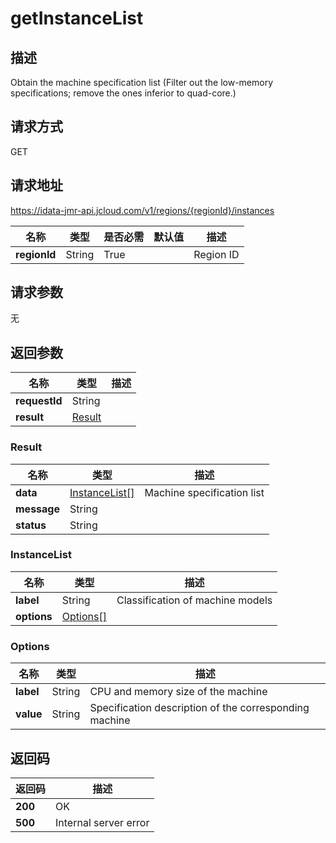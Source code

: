 # getInstanceList


## 描述
Obtain the machine specification list (Filter out the low-memory specifications; remove the ones inferior to quad-core.)

## 请求方式
GET

## 请求地址
https://idata-jmr-api.jcloud.com/v1/regions/{regionId}/instances

|名称|类型|是否必需|默认值|描述|
|---|---|---|---|---|
|**regionId**|String|True||Region ID|

## 请求参数
无


## 返回参数
|名称|类型|描述|
|---|---|---|
|**requestId**|String||
|**result**|[Result](##Result)||


### <a name="Result">Result</a>
|名称|类型|描述|
|---|---|---|
|**data**|[InstanceList[]](##InstanceList)|Machine specification list|
|**message**|String||
|**status**|String||
### <a name="InstanceList">InstanceList</a>
|名称|类型|描述|
|---|---|---|
|**label**|String|Classification of machine models|
|**options**|[Options[]](##Options)||
### <a name="Options">Options</a>
|名称|类型|描述|
|---|---|---|
|**label**|String|CPU and memory size of the machine|
|**value**|String|Specification description of the corresponding machine|

## 返回码
|返回码|描述|
|---|---|
|**200**|OK|
|**500**|Internal server error|
